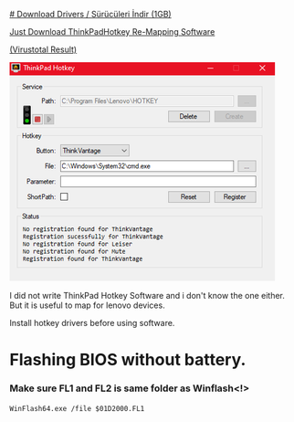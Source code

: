 <a href="https://github.com/ny4rlk0/Thinkpad-T430-Support-Software/releases/download/Thinkpad_T430_Support_Software_Drivers/ThinkPad.T430.Drivers.exe"># Download Drivers / Sürücüleri İndir (1GB)</a>

<a href="https://raw.githubusercontent.com/ny4rlk0/Thinkpad-T430-Support-Software/main/ThinkPadHotkey.exe">Just Download ThinkPadHotkey Re-Mapping Software</a>

<a href="https://www.virustotal.com/gui/file/cccc6fcc2e7d09450608a2840a215eb95884a377e4d48b72813ac1b29f88cc91?nocache=1">(Virustotal Result)</a>

<img src="https://raw.githubusercontent.com/ny4rlk0/Thinkpad-T430-Support-Software/main/SS.png">

I did not write ThinkPad Hotkey Software and i don't know the one either. But it is useful to map for lenovo devices.

Install hotkey drivers before using software.

# Flashing BIOS without battery.
### Make sure FL1 and FL2 is same folder as Winflash<!>
```WinFlash64.exe /file $01D2000.FL1```
